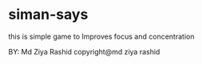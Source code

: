 # siman-says
this is simple game to  Improves focus and concentration

 BY: Md Ziya Rashid
copyright@md ziya rashid
